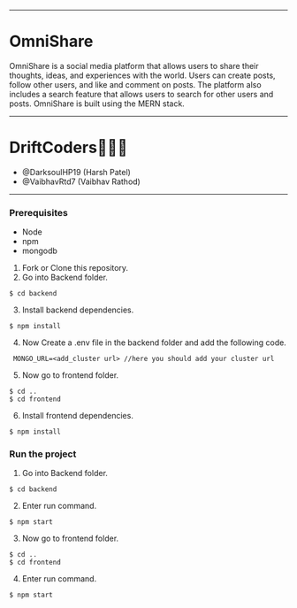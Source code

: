 --------------------------------------------------
# OmniShare

OmniShare is a social media platform that allows users to share their thoughts, ideas, and experiences with the world. Users can create posts, follow other users, and like and comment on posts. The platform also includes a search feature that allows users to search for other users and posts. OmniShare is built using the MERN stack.

----------------------------------------
# DriftCoders🚀🧑‍💻

- @DarksoulHP19 (Harsh Patel)
- @VaibhavRtd7  (Vaibhav Rathod)
-----------------------------------------


### Prerequisites

- Node
- npm
- mongodb

1. Fork or Clone this repository.
2. Go into Backend folder. 
```
$ cd backend
````
3. Install backend dependencies.
```
$ npm install
```
4. Now Create a .env file in the backend folder and add the following code.
```
 MONGO_URL=<add_cluster url> //here you should add your cluster url
```
5. Now go to frontend folder.
```
$ cd ..
$ cd frontend
```

6. Install frontend dependencies.

```
$ npm install
```

### Run the project
1. Go into Backend folder. 
```
$ cd backend
````
2. Enter run command.

```
$ npm start
```

3. Now go to frontend folder.
```
$ cd ..
$ cd frontend
```

4. Enter run command.
```
$ npm start
```